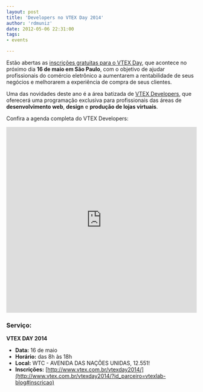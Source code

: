 ```yaml
---
layout: post
title: 'Developers no VTEX Day 2014'
author: 'rdmuniz'
date: 2012-05-06 22:31:00
tags: 
- events

---
```


Estão abertas as [inscrições gratuitas para o VTEX Day](http://www.vtex.com.br/vtexday2014/?id_parceiro=vtexlab-blog#inscricao), que acontece no próximo dia **16 de maio em São Paulo**, com o objetivo de ajudar profissionais do comércio eletrônico a aumentarem a rentabilidade de seus negócios e melhorarem a experiência de compra de seus clientes.

Uma das novidades deste ano é a área batizada de [VTEX Developers](http://www.vtex.com.br/vtex-developers/), que oferecerá uma programação exclusiva para profissionais das áreas de **desenvolvimento web**, **design** e **produção de lojas virtuais**. 

Confira a agenda completa do VTEX Developers:


<iframe src="https://www.google.com/calendar/embed?title=VTEX%20Developers%202014%20-%20Agenda%20VTEX%20Day&amp;showNav=0&amp;showDate=0&amp;showTabs=0&amp;showCalendars=0&amp;mode=AGENDA&amp;height=500&amp;wkst=1&amp;bgcolor=%23ffffff&amp;src=vtex.com.br_d1fv9iq1a4g3dc12qpivkks12k%40group.calendar.google.com&amp;color=%238C500B&amp;ctz=America%2FSao_Paulo" style=" border-width:0 " width="100%" height="490" frameborder="0" scrolling="no"></iframe>

### Serviço:**VTEX DAY 2014**
- **Data:** 16 de maio- **Horário:** das 8h às 18h- **Local:** WTC - AVENIDA DAS NAÇÕES UNIDAS, 12.551! - **Inscrições:** [http://www.vtex.com.br/vtexday2014/](http://www.vtex.com.br/vtexday2014/?id_parceiro=vtexlab-blog#inscricao)